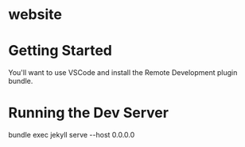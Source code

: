 # website

# Getting Started
You'll want to use VSCode and install the Remote Development plugin bundle.

# Running the Dev Server
bundle exec jekyll serve --host 0.0.0.0
